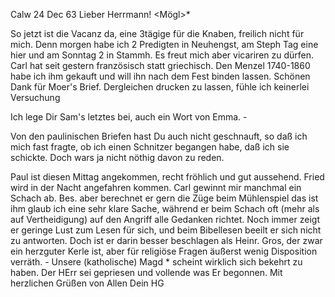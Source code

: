  Calw 24 Dec 63
Lieber Herrmann! <Mögl>*

So jetzt ist die Vacanz da, eine 3tägige für die Knaben, freilich nicht für mich. Denn morgen habe ich 2 Predigten in Neuhengst, am Steph Tag eine hier und am Sonntag 2 in Stammh. Es freut mich aber vicariren zu dürfen. 
Carl hat seit gestern französisch statt griechisch. Den Menzel 1740-1860 habe ich ihm gekauft und will ihn nach dem Fest binden lassen. 
Schönen Dank für Moer's Brief. Dergleichen drucken zu lassen, fühle ich keinerlei Versuchung

Ich lege Dir Sam's letztes bei, auch ein Wort von Emma. -

Von den paulinischen Briefen hast Du auch nicht geschnauft, so daß ich mich fast fragte, ob ich einen Schnitzer begangen habe, daß ich sie schickte. Doch wars ja nicht nöthig davon zu reden.

Paul ist diesen Mittag angekommen, recht fröhlich und gut aussehend. Fried wird in der Nacht angefahren kommen. Carl gewinnt mir manchmal ein Schach ab. Bes. aber berechnet er gern die Züge beim Mühlenspiel das ist ihm glaub ich eine sehr klare Sache, während er beim Schach oft (mehr als auf Vertheidigung) auf den Angriff alle Gedanken richtet. Noch immer zeigt er geringe Lust zum Lesen für sich, und beim Bibellesen beeilt er sich nicht zu antworten. Doch ist er darin besser beschlagen als Heinr. Gros, der zwar ein herzguter Kerle ist, aber für religiöse Fragen äußerst wenig Disposition verräth. - Unsere (katholische) Magd <Maurus>* scheint wirklich sich bekehrt zu haben. Der HErr sei gepriesen und vollende was Er begonnen. 
 Mit herzlichen Grüßen von Allen Dein HG

